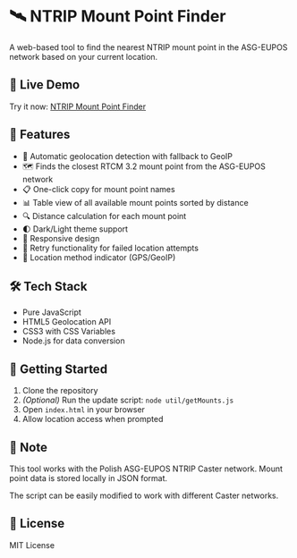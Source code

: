 # 🛰️ NTRIP Mount Point Finder

A web-based tool to find the nearest NTRIP mount point in the ASG-EUPOS network based on your current location.

## 🔗 Live Demo

Try it now: [NTRIP Mount Point Finder](https://danielmroczek.github.io/ntrip-nearest/)

## 🎯 Features

- 📍 Automatic geolocation detection with fallback to GeoIP
- 🗺️ Finds the closest RTCM 3.2 mount point from the ASG-EUPOS network
- 📋 One-click copy for mount point names
- 📊 Table view of all available mount points sorted by distance
- 🔍 Distance calculation for each mount point
- 🌓 Dark/Light theme support
- 📱 Responsive design
- 🔄 Retry functionality for failed location attempts
- 📍 Location method indicator (GPS/GeoIP)

## 🛠️ Tech Stack

- Pure JavaScript
- HTML5 Geolocation API
- CSS3 with CSS Variables
- Node.js for data conversion

## 🚀 Getting Started

1. Clone the repository
2. *(Optional)* Run the update script: `node util/getMounts.js`
3. Open `index.html` in your browser
4. Allow location access when prompted

## 📝 Note

This tool works with the Polish ASG-EUPOS NTRIP Caster network. Mount point data is stored locally in JSON format.

The script can be easily modified to work with different Caster networks.

## 📄 License

MIT License
